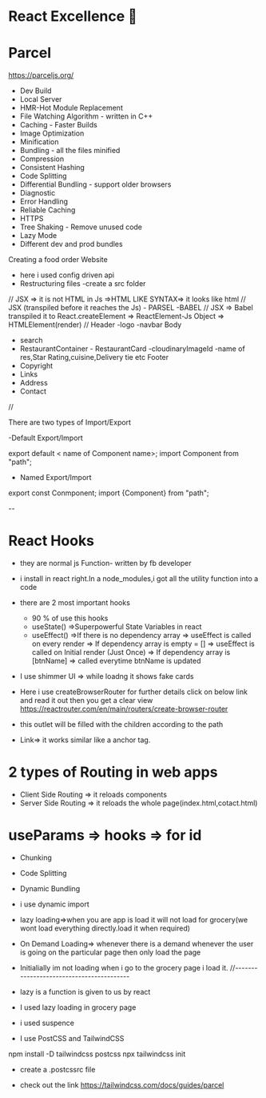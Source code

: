# React Excellence 🚀

# Parcel

https://parceljs.org/

- Dev Build
- Local Server
- HMR-Hot Module Replacement
- File Watching Algorithm - written in C++
- Caching - Faster Builds
- Image Optimization
- Minification
- Bundling - all the files minified
- Compression
- Consistent Hashing
- Code Splitting
- Differential Bundling - support older browsers
- Diagnostic
- Error Handling
- Reliable Caching
- HTTPS
- Tree Shaking - Remove unused code
- Lazy Mode
- Different dev and prod bundles

Creating a food order Website

- here i used config driven api
- Restructuring files
  -create a src folder

// JSX => it is not HTML in Js =>HTML LIKE SYNTAX=> it looks like html
// JSX (transpiled before it reaches the Js) - PARSEL -BABEL
// JSX => Babel transpiled it to React.createElement => ReactElement-Js Object => HTMLElement(render)
//
Header
-logo
-navbar
Body

- search
- RestaurantContainer - RestaurantCard
  -cloudinaryImageId
  -name of res,Star Rating,cuisine,Delivery tie etc
  Footer
- Copyright
- Links
- Address
- Contact

//

There are two types of Import/Export

-Default Export/Import

export default < name of Component name>;
import Component from "path";

- Named Export/Import

export const Conmponent;
import {Component} from "path";

--

# React Hooks

- they are normal js Function- written by fb developer
- i install in react right.In a node_modules,i got all the utility function into a code
- there are 2 most important hooks

  - 90 % of use this hooks
  - useState() =>Superpowerful State Variables in react
  - useEffect() =>If there is no dependency array => useEffect is called on every render
    => If dependency array is empty = [] => useEffect is called on Initial render (Just Once)
    => If dependency array is [btnName] => called everytime btnName is updated

- I use shimmer UI => while loadng it shows fake cards

- Here i use createBrowserRouter for further details click on below link and read it out then you get a clear view
  https://reactrouter.com/en/main/routers/create-browser-router

- this outlet will be filled with the children according to the path
  <Outlet />
- Link=> it works similar like a anchor tag.

# 2 types of Routing in web apps

- Client Side Routing => it reloads components
- Server Side Routing => it reloads the whole page(index.html,cotact.html)

# useParams => hooks => for id

- Chunking
- Code Splitting
- Dynamic Bundling
- i use dynamic import
- lazy loading=>when you are app is load it will not load for grocery(we wont load everything directly.load it when required)
- On Demand Loading=> whenever there is a demand whenever the user is going on the particular page then only load the page
- Initialially im not loading when i go to the grocery page i load it.
  //-----------------------------------------
- lazy is a function is given to us by react

- I used lazy loading in grocery page
- i used suspence

- I use PostCSS and TailwindCSS

npm install -D tailwindcss postcss
npx tailwindcss init

- create a .postcssrc file

- check out the link https://tailwindcss.com/docs/guides/parcel
